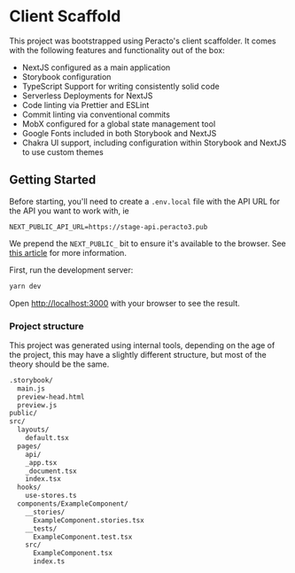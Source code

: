 # Client Scaffold

This project was bootstrapped using Peracto's client scaffolder. It comes with
the following features and functionality out of the box:

-   NextJS configured as a main application
-   Storybook configuration
-   TypeScript Support for writing consistently solid code
-   Serverless Deployments for NextJS
-   Code linting via Prettier and ESLint
-   Commit linting via conventional commits
-   MobX configured for a global state management tool
-   Google Fonts included in both Storybook and NextJS
-   Chakra UI support, including configuration within Storybook and NextJS to
    use custom themes

## Getting Started

Before starting, you'll need to create a `.env.local` file with the API URL for
the API you want to work with, ie

```
NEXT_PUBLIC_API_URL=https://stage-api.peracto3.pub
```

We prepend the `NEXT_PUBLIC_` bit to ensure it's available to the browser. See
[this article](https://nextjs.org/docs/basic-features/environment-variables) for
more information.

First, run the development server:

```bash
yarn dev
```

Open [http://localhost:3000](http://localhost:3000) with your browser to see the
result.

### Project structure

This project was generated using internal tools, depending on the age of the
project, this may have a slightly different structure, but most of the theory
should be the same.

```txt
.storybook/
  main.js
  preview-head.html
  preview.js
public/
src/
  layouts/
    default.tsx
  pages/
    api/
    _app.tsx
    _document.tsx
    index.tsx
  hooks/
    use-stores.ts
  components/ExampleComponent/
    __stories/
      ExampleComponent.stories.tsx
    __tests/
      ExampleComponent.test.tsx
    src/
      ExampleComponent.tsx
      index.ts
```
